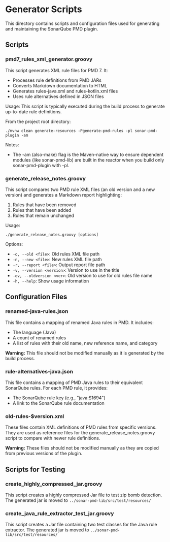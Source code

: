 # Generator Scripts

This directory contains scripts and configuration files used for generating and maintaining the SonarQube PMD plugin.

## Scripts

### pmd7_rules_xml_generator.groovy

This script generates XML rule files for PMD 7. It:
- Processes rule definitions from PMD JARs
- Converts Markdown documentation to HTML
- Generates rules-java.xml and rules-kotlin.xml files
- Uses rule alternatives defined in JSON files

Usage: This script is typically executed during the build process to generate up-to-date rule definitions.

From the project root directory:

```commandline
./mvnw clean generate-resources -Pgenerate-pmd-rules -pl sonar-pmd-plugin -am
```

Notes:
- The -am (also-make) flag is the Maven-native way to ensure dependent modules (like sonar-pmd-lib) are built in the reactor when you build only sonar-pmd-plugin with -pl.

### generate_release_notes.groovy

This script compares two PMD rule XML files (an old version and a new version) and generates a Markdown report highlighting:
1. Rules that have been removed
2. Rules that have been added
3. Rules that remain unchanged

Usage:
```
./generate_release_notes.groovy [options]
```

Options:
- `-o, --old <file>`: Old rules XML file path
- `-n, --new <file>`: New rules XML file path
- `-r, --report <file>`: Output report file path
- `-v, --version <version>`: Version to use in the title
- `-ov, --oldversion <ver>`: Old version to use for old rules file name
- `-h, --help`: Show usage information

## Configuration Files

### renamed-java-rules.json

This file contains a mapping of renamed Java rules in PMD. It includes:
- The language (Java)
- A count of renamed rules
- A list of rules with their old name, new reference name, and category

**Warning:** This file should not be modified manually as it is generated by the build process.

### rule-alternatives-java.json

This file contains a mapping of PMD Java rules to their equivalent SonarQube rules. For each PMD rule, it provides:
- The SonarQube rule key (e.g., "java:S1694")
- A link to the SonarQube rule documentation

### old-rules-$version.xml

These files contain XML definitions of PMD rules from specific versions. They are used as reference files for the generate_release_notes.groovy script to compare with newer rule definitions.

**Warning:** These files should not be modified manually as they are copied from previous versions of the plugin.

## Scripts for Testing

### create_highly_compressed_jar.groovy

This script creates a highly compressed Jar file to test zip bomb detection.
The generated jar is moved to `../sonar-pmd-lib/src/test/resources/`

### create_java_rule_extractor_test_jar.groovy

This script creates a Jar file containing two test classes for the Java rule extractor.
The generated jar is moved to `../sonar-pmd-lib/src/test/resources/`
